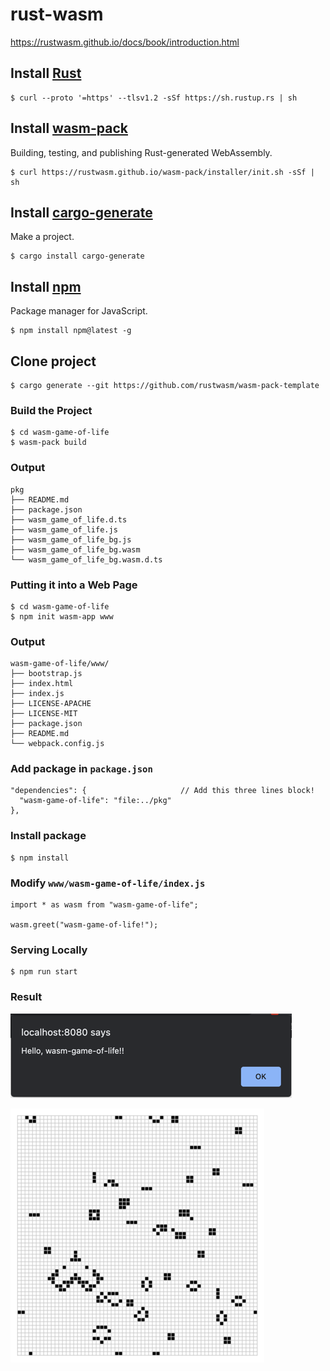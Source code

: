 # rust-wasm

https://rustwasm.github.io/docs/book/introduction.html

## Install [Rust](https://www.rust-lang.org/tools/install)

```shell
$ curl --proto '=https' --tlsv1.2 -sSf https://sh.rustup.rs | sh
```

## Install [wasm-pack](https://rustwasm.github.io/wasm-pack/installer/)

Building, testing, and publishing Rust-generated WebAssembly.

````shell
$ curl https://rustwasm.github.io/wasm-pack/installer/init.sh -sSf | sh
````

## Install [cargo-generate](https://github.com/cargo-generate/cargo-generate)

Make a project.

```shell
$ cargo install cargo-generate
```

## Install [npm](https://docs.npmjs.com/getting-started)

Package manager for JavaScript.

```shell
$ npm install npm@latest -g
```

## Clone project

```shell
$ cargo generate --git https://github.com/rustwasm/wasm-pack-template
```

### Build the Project

```shell
$ cd wasm-game-of-life
$ wasm-pack build 
```

### Output

```shell
pkg
├── README.md
├── package.json
├── wasm_game_of_life.d.ts
├── wasm_game_of_life.js
├── wasm_game_of_life_bg.js
├── wasm_game_of_life_bg.wasm
└── wasm_game_of_life_bg.wasm.d.ts
```

### Putting it into a Web Page

```shell
$ cd wasm-game-of-life
$ npm init wasm-app www
```

### Output

```shell
wasm-game-of-life/www/
├── bootstrap.js
├── index.html
├── index.js
├── LICENSE-APACHE
├── LICENSE-MIT
├── package.json
├── README.md
└── webpack.config.js
```

### Add package in `package.json`

```shell
"dependencies": {                     // Add this three lines block!
  "wasm-game-of-life": "file:../pkg"
},
```

### Install package

```shell
$ npm install
```

### Modify `www/wasm-game-of-life/index.js`

```shell
import * as wasm from "wasm-game-of-life";

wasm.greet("wasm-game-of-life!");
```

### Serving Locally

```shell
$ npm run start
```

### Result

![img.png](wasm-game-of-life/screenshot/img-1.png)

![img.png](wasm-game-of-life/screenshot/img-2.png)